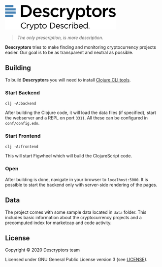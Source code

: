 <img height="80px" src="/resources/logo.svg">

>  _The only prescription, is more description._


__Descryptors__ tries to make finding and monitoring cryptocurrency projects easier. Our goal is to be as transparent and neutral as possible.


## Building

To build __Descryptors__ you will need to install [Clojure CLI tools](https://clojure.org/guides/getting_started).


### Start Backend

```
clj -A:backend
```

After building the Clojure code, it will load the data files (if specified), start the webserver and a REPL on port `3311`. All these can be configured in `conf/config.edn`.

### Start Frontend

```
clj -A:frontend
```

This will start Figwheel which will build the ClojureScript code.

### Open

After building is done, navigate in your browser to `localhost:5000`. It is possible to start the backend only with server-side rendering of the pages.


## Data

The project comes with some sample data located in `data` folder. This includes basic information about the cryptocurrency projects and a precomputed index for marketcap and code activity.




## License

Copyright © 2020 Descryptors team

Licensed under GNU General Public License version 3 (see [LICENSE](LICENSE)).
